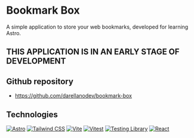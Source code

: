 # Bookmark Box

A simple application to store your web bookmarks, developed for learning Astro.

## THIS APPLICATION IS IN AN EARLY STAGE OF DEVELOPMENT

## Github repository

- <https://github.com/darellanodev/bookmark-box>

## Technologies

[![Astro](https://img.shields.io/badge/Astro-1A1A1A?style=flat&logo=astro&logoColor=F5BC51)](https://astro.build)
[![Tailwind CSS](https://img.shields.io/badge/Tailwind_CSS-06B6D4?style=flat&logo=tailwindcss&logoColor=white)](https://tailwindcss.com)
[![Vite](https://img.shields.io/badge/Vite-646CFF?style=flat&logo=vite&logoColor=white)](https://vitejs.dev)
[![Vitest](https://img.shields.io/badge/Vitest-6E78FF?style=flat&logo=vitest&logoColor=white)](https://vitest.dev)
[![Testing Library](https://img.shields.io/badge/Testing_Library-E33332?style=flat&logo=testing-library&logoColor=white)](https://testing-library.com)
[![React](https://img.shields.io/badge/React-20232A?style=flat&logo=react&logoColor=61DAFB)](https://react.dev)
